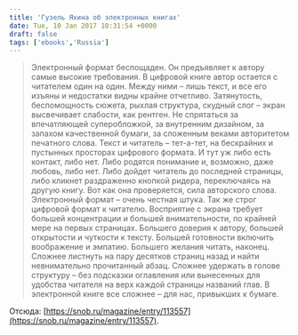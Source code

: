 ```yaml
---
title: 'Гузель Яхина об электронных книгах'
date: Tue, 10 Jan 2017 10:31:54 +0000
draft: false
tags: ['ebooks','Russia']
---
```


> Электронный формат беспощаден. Он предъявляет к автору самые высокие требования. В цифровой книге автор остается с читателем один на один. Между ними – лишь текст, и все его изъяны и недостатки видны крайне отчетливо. Затянутость, беспомощность сюжета, рыхлая структура, скудный слог – экран высвечивает слабости, как рентген. Не спрятаться за впечатляющей суперобложкой, за внутренним дизайном, за запахом качественной бумаги, за сложенным веками авторитетом печатного слова. Текст и читатель – тет-а-тет, на бескрайних и пустынных просторах цифрового формата. И тут уж либо есть контакт, либо нет. Либо родятся понимание и, возможно, даже любовь, либо нет. Либо дойдет читатель до последней страницы, либо кликнет раздраженно кнопкой ридера, переключаясь на другую книгу. Вот как она проверяется, сила авторского слова. Электронный формат – очень честная штука. Так же строг цифровой формат к читателю. Восприятие с экрана требует большей концентрации и большей внимательности, по крайней мере на первых страницах. Большего доверия к автору, большей открытости и чуткости к тексту. Большей готовности включить воображение и эмпатию. Большего желания читать, наконец. Сложнее листнуть на пару десятков страниц назад и найти невнимательно прочитанный абзац. Сложнее удержать в голове структуру – без подсказки оглавления или вынесенных для удобства читателя на верх каждой страницы названий глав. В электронной книге все сложнее – для нас, привыкших к бумаге.

Отсюда: [https://snob.ru/magazine/entry/113557](https://snob.ru/magazine/entry/113557).